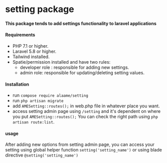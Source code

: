 # setting package
#### This package tends to add settings functionality to laravel applications

#### Requirements
- PHP 7.1 or higher.
- Laravel 5.8 or higher.
- Tailwind installed.
- Spatie/permission installed and have two rules:
    - developer role : responsible for adding new settings.
    - admin role: responsible for updating/deleting setting values.


#### Installation
- run `compose require alaame/setting`
- run `php artisan migrate`
- add `AMESetting::routes();` in web.php file in whatever place you want.
- access setting admin page using `/setting` and it's dependent on where you put `AMESetting::routes();` You can check the right path using `php artisan route:list`.

#### usage 

After adding new options from setting admin page, you can access your setting using global helper function `setting('setting_name')` or using blade directive `@setting('setting_name')`

